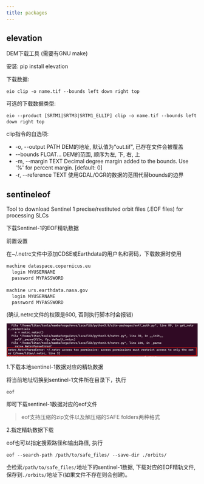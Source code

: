 ```yaml
---
title: packages
---
```


## elevation

DEM下载工具 (需要有GNU make)

安装: pip install elevation

下载数据:

```shell
eio clip -o name.tif --bounds left down right top
```

可选的下载数据类型:

```shell
eio --product [SRTM1|SRTM3|SRTM1_ELLIP] clip -o name.tif --bounds left down right top
```

clip指令的自选项:

- -o, --output PATH     DEM的地址, 默认值为“out.tif”, 已存在文件会被覆盖
- --bounds FLOAT...     DEM的范围, 顺序为左, 下, 右, 上
- -m, --margin TEXT     Decimal degree margin added to the bounds. Use '%' for percent margin.  [default: 0]
- -r, --reference TEXT  使用GDAL/OGR的数据的范围代替bounds的边界

## sentineleof

Tool to download Sentinel 1 precise/restituted orbit files (.EOF files) for processing SLCs

下载Sentinel-1的EOF精轨数据

前置设置

在~/.netrc文件中添加CDSE或Earthdata的用户名和密码，下载数据时使用

```shell
machine dataspace.copernicus.eu
  login MYUSERNAME
  password MYPASSWORD

machine urs.earthdata.nasa.gov
  login MYUSERNAME
  password MYPASSWORD
```

(确认.netrc文件的权限是600, 否则执行脚本时会报错)

![netrc_error](pics/netrc_error.png)

1.下载本地sentinel-1数据对应的精轨数据

将当前地址切换到sentinel-1文件所在目录下，执行

```shell
eof
```

即可下载sentinel-1数据对应的eof文件

> eof支持压缩的zip文件以及解压缩的SAFE folders两种格式

2.指定精轨数据下载

eof也可以指定搜索路径和输出路径, 执行

```shell
eof --search-path /path/to/safe_files/ --save-dir ./orbits/
```

会检索`/path/to/safe_files/`地址下的sentinel-1数据, 下载对应的EOF精轨文件, 保存到`./orbits/`地址下(如果文件不存在则会创建)。
